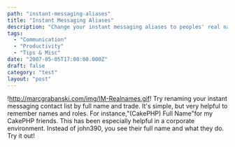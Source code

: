 ```yaml
---
path: "instant-messaging-aliases"
title: "Instant Messaging Aliases"
description: "Change your instant messaging aliases to peoples' real names."
tags: 
  - "Communication"
  - "Productivity"
  - "Tips & Misc"
date: "2007-05-05T17:00:00.000Z"
draft: false
category: "test"
layout: "post"
---
```


!http://marcgrabanski.com/img/IM-Realnames.gif!
Try renaming your instant messaging contact list by full name and trade. It's simple, but very helpful to remember names and roles. For instance,"(CakePHP) Full Name"for my CakePHP friends. This has been especially helpful in a corporate environment. Instead of john390, you see their full name and what they do. Try it out!